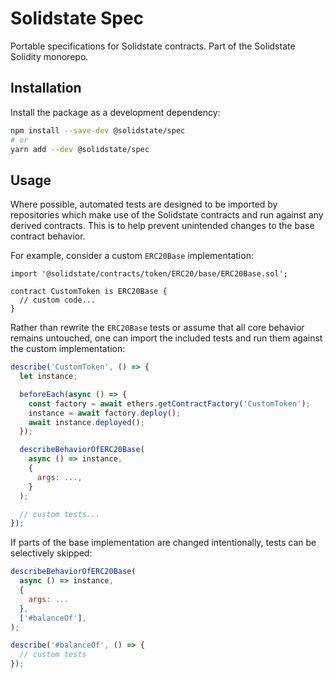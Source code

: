 # Solidstate Spec

Portable specifications for Solidstate contracts. Part of the Solidstate Solidity monorepo.

## Installation

Install the package as a development dependency:

```bash
npm install --save-dev @solidstate/spec
# or
yarn add --dev @solidstate/spec
```

## Usage

Where possible, automated tests are designed to be imported by repositories which make use of the Solidstate contracts and run against any derived contracts. This is to help prevent unintended changes to the base contract behavior.

For example, consider a custom `ERC20Base` implementation:

```solidity
import '@solidstate/contracts/token/ERC20/base/ERC20Base.sol';

contract CustomToken is ERC20Base {
  // custom code...
}
```

Rather than rewrite the `ERC20Base` tests or assume that all core behavior remains untouched, one can import the included tests and run them against the custom implementation:

```javascript
describe('CustomToken', () => {
  let instance;

  beforeEach(async () => {
    const factory = await ethers.getContractFactory('CustomToken');
    instance = await factory.deploy();
    await instance.deployed();
  });

  describeBehaviorOfERC20Base(
    async () => instance,
    {
      args: ...,
    }
  );

  // custom tests...
});
```

If parts of the base implementation are changed intentionally, tests can be selectively skipped:

```javascript
describeBehaviorOfERC20Base(
  async () => instance,
  {
    args: ...
  },
  ['#balanceOf'],
);

describe('#balanceOf', () => {
  // custom tests
});
```
